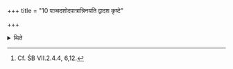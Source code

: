 +++
title = "10 पञ्चदशोदपात्रान्निनयति द्वादश कृष्टे"

+++

<details><summary>थिते</summary>

10. (The Adhvaryu) pours fifteen pots full of water:- twelve on the ploughed part and three on the unploughed part.[^1]  

[^1]: Cf. ŚB VII.2.4.4, 6,12.  
</details>
